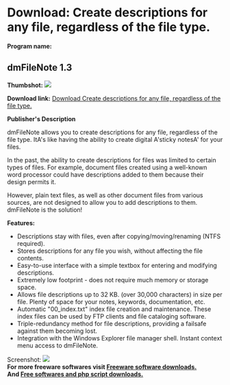 # Download: Create descriptions for any file, regardless of the file type.

**Program name:**

## dmFileNote 1.3

  
**Thumbshot:** ![](http://www.freewarefiles.com/screenshot/dmfilenote_md.jpg)   
  
**Download link:** [Download Create descriptions for any file, regardless of the file type.](http://freesoftwares.boysofts.com/DmFileNote_program_78676.html)  
  


**Publisher's Description**  
  


dmFileNote allows you to create descriptions for any file, regardless of the file type. ItA's like having the ability to create digital A'sticky notesA' for your files. 

In the past, the ability to create descriptions for files was limited to certain types of files. For example, document files created using a well-known word processor could have descriptions added to them because their design permits it. 

However, plain text files, as well as other document files from various sources, are not designed to allow you to add descriptions to them. dmFileNote is the solution!

**Features:**

  * Descriptions stay with files, even after copying/moving/renaming (NTFS required). 
  * Stores descriptions for any file you wish, without affecting the file contents. 
  * Easy-to-use interface with a simple textbox for entering and modifying descriptions. 
  * Extremely low footprint - does not require much memory or storage space. 
  * Allows file descriptions up to 32 KB. (over 30,000 characters) in size per file. Plenty of space for your notes, keywords, documentation, etc. 
  * Automatic "00_index.txt" index file creation and maintenance. These index files can be used by FTP clients and file cataloging software. 
  * Triple-redundancy method for file descriptions, providing a failsafe against them becoming lost. 
  * Integration with the Windows Explorer file manager shell. Instant context menu access to dmFileNote. 

  
  
Screenshot: ![](http://www.freewarefiles.com/screenshot/dmfilenote.jpg)   
**For more freeware softwares visit [Freeware software downloads.](http://freesoftwares.boysofts.com/)**   
**And [Free softwares and php script downloads.](http://www.boysofts.com/)**
